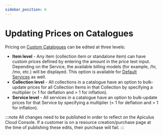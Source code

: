 ```yaml
---
sidebar_position: 6
---
```

# Updating Prices on Catalogues

Pricing on [Custom Catalogues](CreatingaCustomCatalogue.md) can be edited at three levels:

- **Item level** - Any item (collection item or standalone item) can have custom prices defined by entering the amount in the price text input. Depending on the Service, the available billing models  (for example, /hr, /mo, etc.) will be displayed. This option is available for [Default Services](docs/Administration/ServicesManagement/Working%20with%20Default%20Services/Overview.md) as well.
- **Collection level** - All collections in a catalogue have an option to bulk-update prices for all Collection Items in that Collection by specifying a multiplier (< 1 for deflation and > 1 for inflation).
- **Service level** - All services in a catalogue have an option to bulk-update prices for that Service by specifying a multiplier (< 1 for deflation and > 1 for inflation).

:::note
All changes need to be published in order to reflect on the Apiculus Cloud Console. If a customer is on a resource creation/purchase page at the time of publishing these edits, their purchase will fail.
:::




